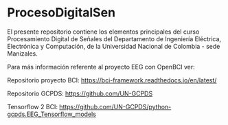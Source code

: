 # ProcesoDigitalSen

El presente repositorio contiene los elementos principales del curso Procesamiento Digital de Señales del Departamento de Ingeniería Eléctrica, Electrónica y Computación, de la Universidad Nacional de Colombia - sede Manizales.

Para más información referente al proyecto EEG con OpenBCI ver:

Repositorio proyecto BCI: https://bci-framework.readthedocs.io/en/latest/

Repositorio GCPDS: https://github.com/UN-GCPDS

Tensorflow 2 BCI: https://github.com/UN-GCPDS/python-gcpds.EEG_Tensorflow_models
